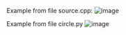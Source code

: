 Example from file source.cpp:
![image](https://user-images.githubusercontent.com/30878230/180063002-160d5b06-51f8-4901-be01-86ed5a3d813b.png)

Example from file circle.py
![image](https://user-images.githubusercontent.com/30878230/180525424-00d6e15d-7bd6-44c1-8ea7-b40f0fd6010f.png)
